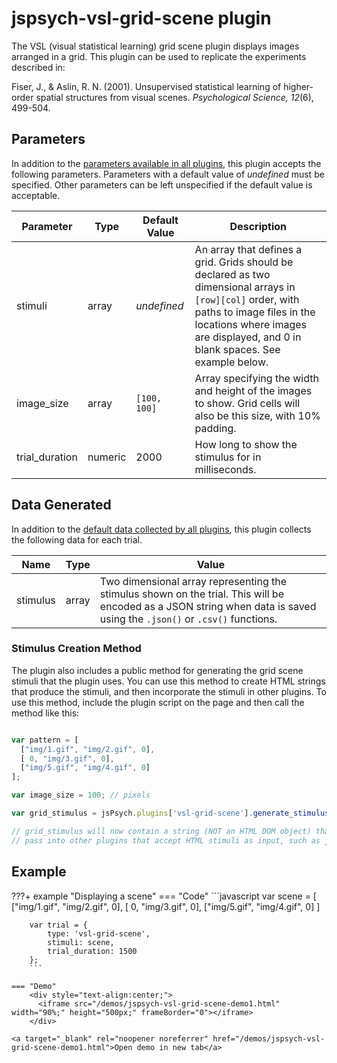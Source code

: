 # jspsych-vsl-grid-scene plugin

The VSL (visual statistical learning) grid scene plugin displays images arranged in a grid. This plugin can be used to replicate the experiments described in:

Fiser, J., & Aslin, R. N. (2001). Unsupervised statistical learning of higher-order spatial structures from visual scenes. *Psychological Science, 12*(6), 499-504.

## Parameters

In addition to the [parameters available in all plugins](/overview/plugins#parameters-available-in-all-plugins), this plugin accepts the following parameters. Parameters with a default value of *undefined* must be specified. Other parameters can be left unspecified if the default value is acceptable.

| Parameter      | Type    | Default Value | Description                              |
| -------------- | ------- | ------------- | ---------------------------------------- |
| stimuli        | array   | *undefined*   | An array that defines a grid. Grids should be declared as two dimensional arrays in `[row][col]` order, with paths to image files in the locations where images are displayed, and 0 in blank spaces. See example below. |
| image_size     | array   | `[100, 100]`  | Array specifying the width and height of the images to show. Grid cells will also be this size, with 10% padding. |
| trial_duration | numeric | 2000          | How long to show the stimulus for in milliseconds. |

## Data Generated

In addition to the [default data collected by all plugins](/overview/plugins#data-collected-by-all-plugins), this plugin collects the following data for each trial.

| Name     | Type        | Value                                    |
| -------- | ----------- | ---------------------------------------- |
| stimulus | array       | Two dimensional array representing the stimulus shown on the trial. This will be encoded as a JSON string when data is saved using the `.json()` or `.csv()` functions. |

### Stimulus Creation Method

The plugin also includes a public method for generating the grid scene stimuli that the plugin uses. You can use this method to create HTML strings that produce the stimuli, and then incorporate the stimuli in other plugins. To use this method, include the plugin script on the page and then call the method like this:

```javascript

var pattern = [
  ["img/1.gif", "img/2.gif", 0],
  [ 0, "img/3.gif", 0],
  ["img/5.gif", "img/4.gif", 0]
];

var image_size = 100; // pixels

var grid_stimulus = jsPsych.plugins['vsl-grid-scene'].generate_stimulus(pattern, image_size);

// grid_stimulus will now contain a string (NOT an HTML DOM object) that you can
// pass into other plugins that accept HTML stimuli as input, such as jspsych-html-keyboard-response.

```

## Example

???+ example "Displaying a scene"
    === "Code"
        ```javascript
        var scene = [
          ["img/1.gif", "img/2.gif", 0],
          [ 0, "img/3.gif", 0],
          ["img/5.gif", "img/4.gif", 0]
        ]

        var trial = {
            type: 'vsl-grid-scene',
            stimuli: scene,
            trial_duration: 1500
        };
        ```

    === "Demo"
        <div style="text-align:center;">
          <iframe src="/demos/jspsych-vsl-grid-scene-demo1.html" width="90%;" height="500px;" frameBorder="0"></iframe>
        </div>

    <a target="_blank" rel="noopener noreferrer" href="/demos/jspsych-vsl-grid-scene-demo1.html">Open demo in new tab</a>
